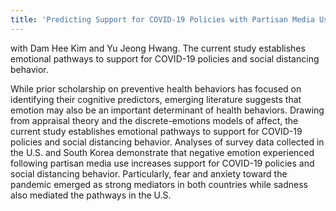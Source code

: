 ```yaml
---
title: 'Predicting Support for COVID-19 Policies with Partisan Media Use and Negative Emotion: Evidence from the U.S. and South Korea'
---
```


with Dam Hee Kim and Yu Jeong Hwang. The current study establishes emotional pathways to support for COVID-19 policies and social distancing behavior.

While prior scholarship on preventive health behaviors has focused on identifying their cognitive predictors, emerging literature suggests that emotion may also be an important determinant of health behaviors. Drawing from appraisal theory and the discrete-emotions models of affect, the current study establishes emotional pathways to support for COVID-19 policies and social distancing behavior. Analyses of survey data collected in the U.S. and South Korea demonstrate that negative emotion experienced following partisan media use increases support for COVID-19 policies and social distancing behavior. Particularly, fear and anxiety toward the pandemic emerged as strong mediators in both countries while sadness also mediated the pathways in the U.S.